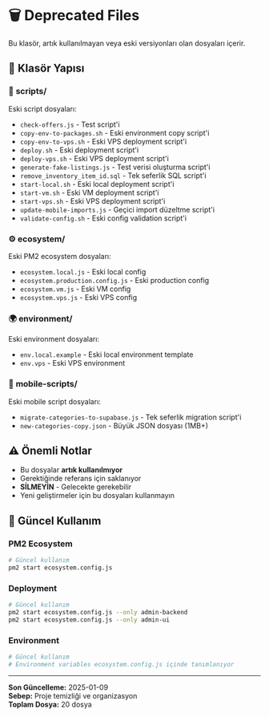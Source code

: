 # 🗑️ Deprecated Files

Bu klasör, artık kullanılmayan veya eski versiyonları olan dosyaları içerir.

## 📁 Klasör Yapısı

### 🔧 **scripts/**
Eski script dosyaları:
- `check-offers.js` - Test script'i
- `copy-env-to-packages.sh` - Eski environment copy script'i
- `copy-env-to-vps.sh` - Eski VPS deployment script'i
- `deploy.sh` - Eski deployment script'i
- `deploy-vps.sh` - Eski VPS deployment script'i
- `generate-fake-listings.js` - Test verisi oluşturma script'i
- `remove_inventory_item_id.sql` - Tek seferlik SQL script'i
- `start-local.sh` - Eski local deployment script'i
- `start-vm.sh` - Eski VM deployment script'i
- `start-vps.sh` - Eski VPS deployment script'i
- `update-mobile-imports.js` - Geçici import düzeltme script'i
- `validate-config.sh` - Eski config validation script'i

### ⚙️ **ecosystem/**
Eski PM2 ecosystem dosyaları:
- `ecosystem.local.js` - Eski local config
- `ecosystem.production.config.js` - Eski production config
- `ecosystem.vm.js` - Eski VM config
- `ecosystem.vps.js` - Eski VPS config

### 🌍 **environment/**
Eski environment dosyaları:
- `env.local.example` - Eski local environment template
- `env.vps` - Eski VPS environment

### 📱 **mobile-scripts/**
Eski mobile script dosyaları:
- `migrate-categories-to-supabase.js` - Tek seferlik migration script'i
- `new-categories-copy.json` - Büyük JSON dosyası (1MB+)

## ⚠️ Önemli Notlar

- Bu dosyalar **artık kullanılmıyor**
- Gerektiğinde referans için saklanıyor
- **SİLMEYİN** - Gelecekte gerekebilir
- Yeni geliştirmeler için bu dosyaları kullanmayın

## 🔄 Güncel Kullanım

### PM2 Ecosystem
```bash
# Güncel kullanım
pm2 start ecosystem.config.js
```

### Deployment
```bash
# Güncel kullanım
pm2 start ecosystem.config.js --only admin-backend
pm2 start ecosystem.config.js --only admin-ui
```

### Environment
```bash
# Güncel kullanım
# Environment variables ecosystem.config.js içinde tanımlanıyor
```

---

**Son Güncelleme:** 2025-01-09  
**Sebep:** Proje temizliği ve organizasyon  
**Toplam Dosya:** 20 dosya 
